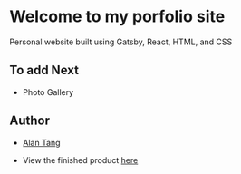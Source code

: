 # Welcome to my porfolio site

Personal website built using Gatsby, React, HTML, and CSS

## To add Next

- Photo Gallery

## Author

- [Alan Tang](https://www.linkedin.com/in/atang8013/)

- View the finished product [here](https://www.alantang.me/)
